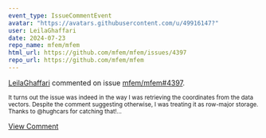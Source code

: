 ```yaml
---
event_type: IssueCommentEvent
avatar: "https://avatars.githubusercontent.com/u/49916147?"
user: LeilaGhaffari
date: 2024-07-23
repo_name: mfem/mfem
html_url: https://github.com/mfem/mfem/issues/4397
repo_url: https://github.com/mfem/mfem
---
```


<a href='https://github.com/LeilaGhaffari' target='_blank'>LeilaGhaffari</a> commented on issue <a href='https://github.com/mfem/mfem/issues/4397' target='_blank'>mfem/mfem#4397</a>.

<small>It turns out the issue was indeed in the way I was retrieving the coordinates from the data vectors. Despite the comment suggesting otherwise, I was treating it as row-major storage. Thanks to @hughcars  for catching that!...</small>

<a href='https://github.com/mfem/mfem/issues/4397' target='_blank'>View Comment</a>